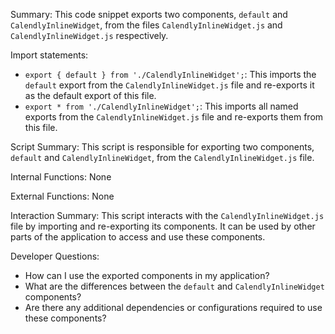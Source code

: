 Summary:
This code snippet exports two components, `default` and `CalendlyInlineWidget`, from the files `CalendlyInlineWidget.js` and `CalendlyInlineWidget.js` respectively.

Import statements:
- `export { default } from './CalendlyInlineWidget';`: This imports the `default` export from the `CalendlyInlineWidget.js` file and re-exports it as the default export of this file.
- `export * from './CalendlyInlineWidget';`: This imports all named exports from the `CalendlyInlineWidget.js` file and re-exports them from this file.

Script Summary:
This script is responsible for exporting two components, `default` and `CalendlyInlineWidget`, from the `CalendlyInlineWidget.js` file.

Internal Functions:
None

External Functions:
None

Interaction Summary:
This script interacts with the `CalendlyInlineWidget.js` file by importing and re-exporting its components. It can be used by other parts of the application to access and use these components.

Developer Questions:
- How can I use the exported components in my application?
- What are the differences between the `default` and `CalendlyInlineWidget` components?
- Are there any additional dependencies or configurations required to use these components?